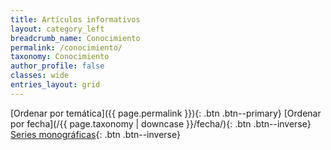 ```yaml
---
title: Artículos informativos
layout: category_left
breadcrumb_name: Conocimiento
permalink: /conocimiento/
taxonomy: Conocimiento
author_profile: false
classes: wide
entries_layout: grid
---
```


[Ordenar por temática]({{ page.permalink }}){: .btn .btn--primary} 
[Ordenar por fecha](/{{ page.taxonomy | downcase }}/fecha/){: .btn .btn--inverse} 
[Series monográficas](/series){: .btn .btn--inverse}

